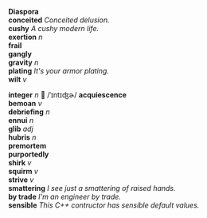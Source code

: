 __Diaspora__  
__conceited__ _Conceited delusion._  
__cushy__ _A cushy modern life._  
__exertion__ _n_  
__frail__  
__gangly__  
__gravity__ _n_  
__plating__ _It's your armor plating._  
__wilt__ _v_  

__integer__ _n_ :mega: /ˈɪntɪʤɚ/
__acquiescence__  
__bemoan__ _v_  
__debriefing__ _n_  
__ennui__ _n_  
__glib__ _adj_  
__hubris__ _n_  
__premortem__  
__purportedly__  
__shirk__ _v_  
__squirm__ _v_  
__strive__ _v_  
__smattering__ _I see just a smattering of raised hands._  
__by trade__ _I'm an engineer by trade._  
__sensible__ _This C++ contructor has sensible default values._  
